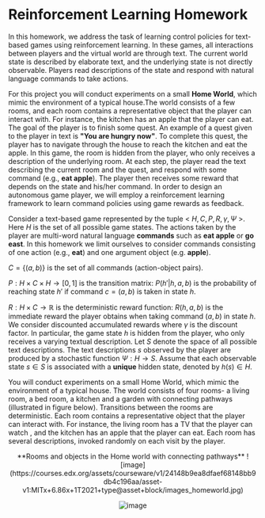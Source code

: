 # Reinforcement Learning Homework

In this homework, we address the task of learning control policies for text-based games using reinforcement learning. In these games, all interactions between players and the virtual world are through text. The current world state is described by elaborate text, and the underlying state is not directly observable. Players read descriptions of the state and respond with natural language commands to take actions.

For this project you will conduct experiments on a small **Home World**, which mimic the environment of a typical house.The world consists of a few rooms, and each room contains a representative object that the player can interact with. For instance, the kitchen has an apple that the player can eat. The goal of the player is to finish some quest. An example of a quest given to the player in text is **"You are hungry now"**. To complete this quest, the player has to navigate through the house to reach the kitchen and eat the apple. In this game, the room is hidden from the player, who only receives a description of the underlying room. At each step, the player read the text describing the current room and the quest, and respond with some command (e.g., **eat apple**). The player then receives some reward that depends on the state and his/her command. In order to design an autonomous game player, we will employ a reinforcement learning framework to learn command policies using game rewards as feedback.

Consider a text-based game represented by the tuple < $H,C,P,R,\gamma ,\Psi$ >. Here $H$ is the set of all possible game states. The actions taken by the player are multi-word natural language **commands** such as **eat apple** or **go east**. In this homework we limit ourselves to consider commands consisting of one action (e.g., **eat**) and one argument object (e.g. **apple**).

$C=\{ (a,b)\}$ is the set of all commands (action-object pairs).

$P:H\times C\times H\rightarrow [0,1]$ is the transition matrix: $P(h'|h,a,b)$ is the probability of reaching state $h'$ if command $c = (a,b)$ is taken in state $h$.

$R:H\times C\rightarrow \mathbb {R}$ is the deterministic reward function: $R(h,a,b)$ is the immediate reward the player obtains when taking command $(a,b)$ in state $h$. We consider discounted accumulated rewards where $\gamma$ is the discount factor. In particular, the game state $h$ is hidden from the player, who only receives a varying textual description. Let $S$ denote the space of all possible text descriptions. The text descriptions $s$ observed by the player are produced by a stochastic function $\Psi :H\rightarrow S$. Assume that each observable state $s\in S$ is associated with a **unique** hidden state, denoted by $h(s)\in H$.

You will conduct experiments on a small Home World, which mimic the environment of a typical house. The world consists of four rooms- a living room, a bed room, a kitchen and a garden with connecting pathways (illustrated in figure below). Transitions between the rooms are deterministic. Each room contains a representative object that the player can interact with. For instance, the living room has a TV that the player can watch , and the kitchen has an apple that the player can eat. Each room has several descriptions, invoked randomly on each visit by the player.

<p align="center">
     **Rooms and objects in the Home world with connecting pathways**
     ![image](https://courses.edx.org/assets/courseware/v1/24148b9ea8dfaef68148bb9db4c196aa/asset-v1:MITx+6.86x+1T2021+type@asset+block/images_homeworld.jpg)
  
</p>

<center>
  
  ![image](https://courses.edx.org/assets/courseware/v1/24148b9ea8dfaef68148bb9db4c196aa/asset-v1:MITx+6.86x+1T2021+type@asset+block/images_homeworld.jpg)
</center>

